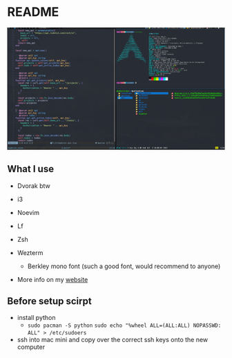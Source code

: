 # README
![Coding and stuff](./media/workflow-3.png)
## What I use
* Dvorak btw
* i3
* Noevim
* Lf
* Zsh
* Wezterm
    * Berkley mono font (such a good font, would recommend to anyone)

* More info on my [website](https://skykosiner.com/tools)

## Before setup scirpt
* install python
    * `sudo pacman -S python`
`sudo echo "%wheel ALL=(ALL:ALL) NOPASSWD: ALL" > /etc/sudoers`
* ssh into mac mini and copy over the correct ssh keys onto the new computer
